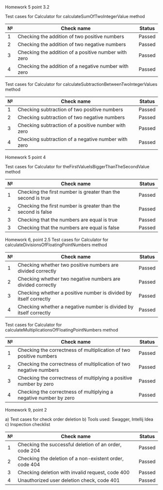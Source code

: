 Homework 5 point 3.2

Test cases for Calculator for calculateSumOfTwoIntegerValue method 

| № | Check name                                           | Status | 
|--|------------------------------------------------------|------|
| 1 | Checking the addition of two positive numbers        | Passed |
| 2 | Checking the addition of two negative numbers        | Passed |
| 3 | Checking the addition of a positive number with zero | Passed|
| 4 | Checking the addition of a negative number with zero | Passed|

Test cases for Calculator for calculateSubtractionBetweenTwoIntegerValues method 

| № | Check name                                   | Status| 
|--|----------------------------------------------| --- |
| 1 | Checking subtraction of two positive numbers | Passed|
| 2 | Checking subtraction of two negative numbers | Passed|
| 3 | Checking subtraction of a positive number with zero | Passed|
| 4 | Checking subtraction of a negative number with zero| Passed|

Homework 5 point 4

Test cases for Calculator for theFirstValueIsBiggerThanTheSecondValue method

| № | Check name                                                    | Status| 
|--|---------------------------------------------------------------| --- |
| 1 | Checking the first number is greater than the second is true  | Passed|
| 2 | Checking the first number is greater than the second is false | Passed|
| 3 | Checking that the numbers are equal is true                   | Passed|
| 3 | Checking that the numbers are equal is false                  | Passed|

Homework 6, point 2.5
Test cases for Calculator for calculateDivisionsOfFloatingPointNumbers method 

| № | Check name                                                        | Status | 
|--|-------------------------------------------------------------------|------|
| 1 | Checking whether two positive numbers are divided correctly       | Passed |
| 2 | Checking whether two negative numbers are divided correctly       | Passed |
| 3 | Checking whether a positive number is divided by itself correctly | Passed|
| 4 | Checking whether a negative number is divided by itself correctly | Passed|

Test cases for Calculator for calculateMultiplicationsOfFloatingPointNumbers method

| № | Check name                                                         | Status | 
|---|--------------------------------------------------------------------|--------|
| 1 | Checking the correctness of multiplication of two positive numbers | Passed |
| 2 | Checking the correctness of multiplication of two negative numbers | Passed |
| 3 | Checking the correctness of multiplying a positive number by zero  | Passed |
| 4 | Checking the correctness of multiplying a negative number by zero  | Passed |

Homework 9, point 2

a) Test cases for check  order deletion
b) Tools used: Swagger, Intellij Idea
c) Inspection checklist

| № | Check name                                                       | Status | 
|---|------------------------------------------------------------------|--------|
| 1 |Checking the successful deletion of an order, code 204| Passed |
| 2 |Checking the deletion of a non-existent order, code 404| Passed |
| 3 |Checking deletion with invalid request, code 400| Passed |
| 4 |Unauthorized user deletion check, code 401| Passed |